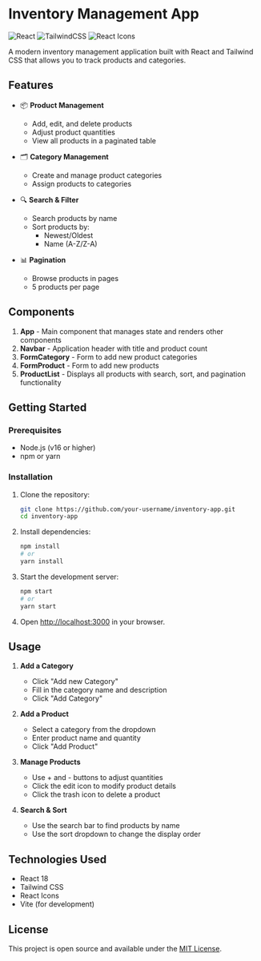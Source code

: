 # Inventory Management App

![React](https://img.shields.io/badge/React-18.2.0-blue)
![TailwindCSS](https://img.shields.io/badge/TailwindCSS-3.3.0-blueviolet)
![React Icons](https://img.shields.io/badge/React%20Icons-4.11.0-green)

A modern inventory management application built with React and Tailwind CSS that allows you to track products and categories.

## Features

- 📦 **Product Management**
  - Add, edit, and delete products
  - Adjust product quantities
  - View all products in a paginated table

- 🗂️ **Category Management**
  - Create and manage product categories
  - Assign products to categories

- 🔍 **Search & Filter**
  - Search products by name
  - Sort products by:
    - Newest/Oldest
    - Name (A-Z/Z-A)

- 📊 **Pagination**
  - Browse products in pages
  - 5 products per page

## Components

1. **App** - Main component that manages state and renders other components
2. **Navbar** - Application header with title and product count
3. **FormCategory** - Form to add new product categories
4. **FormProduct** - Form to add new products
5. **ProductList** - Displays all products with search, sort, and pagination functionality

## Getting Started

### Prerequisites

- Node.js (v16 or higher)
- npm or yarn

### Installation

1. Clone the repository:
   ```bash
   git clone https://github.com/your-username/inventory-app.git
   cd inventory-app
   ```

2. Install dependencies:
   ```bash
   npm install
   # or
   yarn install
   ```

3. Start the development server:
   ```bash
   npm start
   # or
   yarn start
   ```

4. Open [http://localhost:3000](http://localhost:3000) in your browser.

## Usage

1. **Add a Category**
   - Click "Add new Category"
   - Fill in the category name and description
   - Click "Add Category"

2. **Add a Product**
   - Select a category from the dropdown
   - Enter product name and quantity
   - Click "Add Product"

3. **Manage Products**
   - Use + and - buttons to adjust quantities
   - Click the edit icon to modify product details
   - Click the trash icon to delete a product

4. **Search & Sort**
   - Use the search bar to find products by name
   - Use the sort dropdown to change the display order

## Technologies Used

- React 18
- Tailwind CSS
- React Icons
- Vite (for development)

## License

This project is open source and available under the [MIT License](LICENSE).